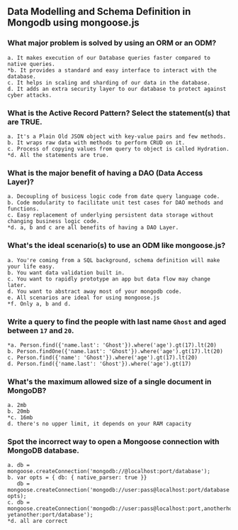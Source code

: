 ## Data Modelling and Schema Definition in Mongodb using mongoose.js

### What major problem is solved by using an ORM or an ODM?

    a. It makes execution of our Database queries faster compared to native queries.
    *b. It provides a standard and easy interface to interact with the database.
    c. It helps in scaling and sharding of our data in the database.
    d. It adds an extra security layer to our database to protect against cyber attacks.

### What is the Active Record Pattern? Select the statement(s) that are TRUE.

    a. It's a Plain Old JSON object with key-value pairs and few methods.
    b. It wraps raw data with methods to perform CRUD on it.
    c. Process of copying values from query to object is called Hydration.
    *d. All the statements are true.

### What is the major benefit of having a DAO (Data Access Layer)?

    a. Decoupling of busicess logic code from date query language code.
    b. Code modularity to facilitate unit test cases for DAO methods and functions.
    c. Easy replacement of underlying persistent data storage without changing business logic code.
    *d. a, b and c are all benefits of having a DAO Layer.

### What's the ideal scenario(s) to use an ODM like mongoose.js?

    a. You're coming from a SQL background, schema definition will make your life easy.
    b. You want data validation built in.
    c. You want to rapidly prototype an app but data flow may change later.
    d. You want to abstract away most of your mongodb code.
    e. All scenarios are ideal for using mongoose.js
    *f. Only a, b and d.

### Write a query to find the people with last name `Ghost` and aged between `17` and `20`.

    *a. Person.find({'name.last': 'Ghost'}).where('age').gt(17).lt(20)
    b. Person.findOne({'name.last': 'Ghost'}).where('age').gt(17).lt(20)
    c. Person.find({'name': 'Ghost'}).where('age').gt(17).lt(20)
    d. Person.find({'name.last': 'Ghost'}).where('age').gt(17)

### What's the maximum allowed size of a single document in MongoDB?

    a. 2mb
    b. 20mb
    *c. 16mb
    d. there's no upper limit, it depends on your RAM capacity

### Spot the incorrect way to open a Mongoose connection with MongoDB database.

    a. db = mongoose.createConnection('mongodb://@localhost:port/database');
    b. var opts = { db: { native_parser: true }}
       db = mongoose.createConnection('mongodb://user:pass@localhost:port/database', opts);
    c. db = mongoose.createConnection('mongodb://user:pass@localhost:port,anotherhost:port, yetanother:port/database');
    *d. all are correct

### 

###

###